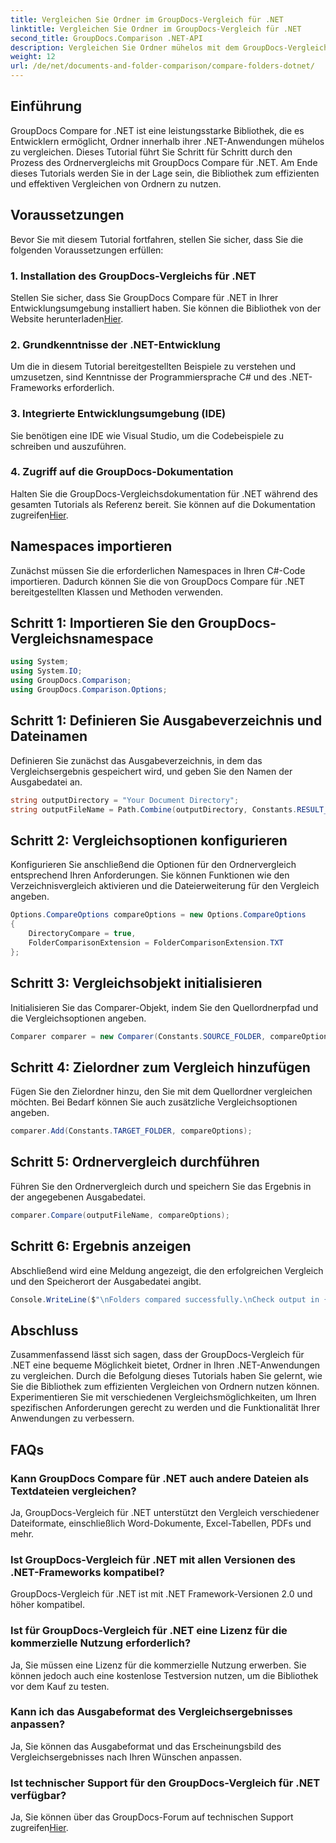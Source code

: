 ```yaml
---
title: Vergleichen Sie Ordner im GroupDocs-Vergleich für .NET
linktitle: Vergleichen Sie Ordner im GroupDocs-Vergleich für .NET
second_title: GroupDocs.Comparison .NET-API
description: Vergleichen Sie Ordner mühelos mit dem GroupDocs-Vergleich für .NET. Folgen Sie unserer Schritt-für-Schritt-Anleitung für einen effizienten Ordnervergleich. Verbessern Sie Ihre .NET-Anwendungen.
weight: 12
url: /de/net/documents-and-folder-comparison/compare-folders-dotnet/
---
```

## Einführung
GroupDocs Compare for .NET ist eine leistungsstarke Bibliothek, die es Entwicklern ermöglicht, Ordner innerhalb ihrer .NET-Anwendungen mühelos zu vergleichen. Dieses Tutorial führt Sie Schritt für Schritt durch den Prozess des Ordnervergleichs mit GroupDocs Compare für .NET. Am Ende dieses Tutorials werden Sie in der Lage sein, die Bibliothek zum effizienten und effektiven Vergleichen von Ordnern zu nutzen.
## Voraussetzungen
Bevor Sie mit diesem Tutorial fortfahren, stellen Sie sicher, dass Sie die folgenden Voraussetzungen erfüllen:
### 1. Installation des GroupDocs-Vergleichs für .NET
 Stellen Sie sicher, dass Sie GroupDocs Compare für .NET in Ihrer Entwicklungsumgebung installiert haben. Sie können die Bibliothek von der Website herunterladen[Hier](https://releases.groupdocs.com/comparison/net/).
### 2. Grundkenntnisse der .NET-Entwicklung
Um die in diesem Tutorial bereitgestellten Beispiele zu verstehen und umzusetzen, sind Kenntnisse der Programmiersprache C# und des .NET-Frameworks erforderlich.
### 3. Integrierte Entwicklungsumgebung (IDE)
Sie benötigen eine IDE wie Visual Studio, um die Codebeispiele zu schreiben und auszuführen.
### 4. Zugriff auf die GroupDocs-Dokumentation
Halten Sie die GroupDocs-Vergleichsdokumentation für .NET während des gesamten Tutorials als Referenz bereit. Sie können auf die Dokumentation zugreifen[Hier](https://tutorials.groupdocs.com/comparison/net/).

## Namespaces importieren
Zunächst müssen Sie die erforderlichen Namespaces in Ihren C#-Code importieren. Dadurch können Sie die von GroupDocs Compare für .NET bereitgestellten Klassen und Methoden verwenden.
## Schritt 1: Importieren Sie den GroupDocs-Vergleichsnamespace
```csharp
using System;
using System.IO;
using GroupDocs.Comparison;
using GroupDocs.Comparison.Options;
```

## Schritt 1: Definieren Sie Ausgabeverzeichnis und Dateinamen
Definieren Sie zunächst das Ausgabeverzeichnis, in dem das Vergleichsergebnis gespeichert wird, und geben Sie den Namen der Ausgabedatei an.
```csharp
string outputDirectory = "Your Document Directory";
string outputFileName = Path.Combine(outputDirectory, Constants.RESULT_FOLDER);
```
## Schritt 2: Vergleichsoptionen konfigurieren
Konfigurieren Sie anschließend die Optionen für den Ordnervergleich entsprechend Ihren Anforderungen. Sie können Funktionen wie den Verzeichnisvergleich aktivieren und die Dateierweiterung für den Vergleich angeben.
```csharp
Options.CompareOptions compareOptions = new Options.CompareOptions
{
    DirectoryCompare = true,
    FolderComparisonExtension = FolderComparisonExtension.TXT
};
```
## Schritt 3: Vergleichsobjekt initialisieren
Initialisieren Sie das Comparer-Objekt, indem Sie den Quellordnerpfad und die Vergleichsoptionen angeben.
```csharp
Comparer comparer = new Comparer(Constants.SOURCE_FOLDER, compareOptions);
```
## Schritt 4: Zielordner zum Vergleich hinzufügen
Fügen Sie den Zielordner hinzu, den Sie mit dem Quellordner vergleichen möchten. Bei Bedarf können Sie auch zusätzliche Vergleichsoptionen angeben.
```csharp
comparer.Add(Constants.TARGET_FOLDER, compareOptions);
```
## Schritt 5: Ordnervergleich durchführen
Führen Sie den Ordnervergleich durch und speichern Sie das Ergebnis in der angegebenen Ausgabedatei.
```csharp
comparer.Compare(outputFileName, compareOptions);
```
## Schritt 6: Ergebnis anzeigen
Abschließend wird eine Meldung angezeigt, die den erfolgreichen Vergleich und den Speicherort der Ausgabedatei angibt.
```csharp
Console.WriteLine($"\nFolders compared successfully.\nCheck output in {Directory.GetCurrentDirectory()}.");
```

## Abschluss
Zusammenfassend lässt sich sagen, dass der GroupDocs-Vergleich für .NET eine bequeme Möglichkeit bietet, Ordner in Ihren .NET-Anwendungen zu vergleichen. Durch die Befolgung dieses Tutorials haben Sie gelernt, wie Sie die Bibliothek zum effizienten Vergleichen von Ordnern nutzen können. Experimentieren Sie mit verschiedenen Vergleichsmöglichkeiten, um Ihren spezifischen Anforderungen gerecht zu werden und die Funktionalität Ihrer Anwendungen zu verbessern.
## FAQs
### Kann GroupDocs Compare für .NET auch andere Dateien als Textdateien vergleichen?
Ja, GroupDocs-Vergleich für .NET unterstützt den Vergleich verschiedener Dateiformate, einschließlich Word-Dokumente, Excel-Tabellen, PDFs und mehr.
### Ist GroupDocs-Vergleich für .NET mit allen Versionen des .NET-Frameworks kompatibel?
GroupDocs-Vergleich für .NET ist mit .NET Framework-Versionen 2.0 und höher kompatibel.
### Ist für GroupDocs-Vergleich für .NET eine Lizenz für die kommerzielle Nutzung erforderlich?
Ja, Sie müssen eine Lizenz für die kommerzielle Nutzung erwerben. Sie können jedoch auch eine kostenlose Testversion nutzen, um die Bibliothek vor dem Kauf zu testen.
### Kann ich das Ausgabeformat des Vergleichsergebnisses anpassen?
Ja, Sie können das Ausgabeformat und das Erscheinungsbild des Vergleichsergebnisses nach Ihren Wünschen anpassen.
### Ist technischer Support für den GroupDocs-Vergleich für .NET verfügbar?
 Ja, Sie können über das GroupDocs-Forum auf technischen Support zugreifen[Hier](https://forum.groupdocs.com/c/comparison/12).